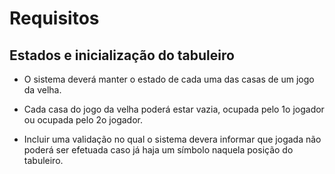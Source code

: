 # Requisitos

## Estados e inicialização do tabuleiro

* O sistema deverá manter o estado de cada uma das casas de
um jogo da velha.

* Cada casa do jogo da velha poderá estar vazia, ocupada
pelo 1o jogador ou ocupada pelo 2o jogador.

* Incluir uma validação no qual o sistema devera informar que jogada não poderá ser
efetuada caso já haja um símbolo naquela posição do tabuleiro.
